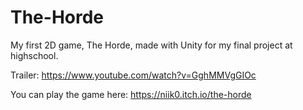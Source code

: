 # The-Horde
My first 2D game, The Horde, made with Unity for my final project at highschool.

Trailer: https://www.youtube.com/watch?v=GghMMVgGIOc

You can play the game here: https://niik0.itch.io/the-horde
